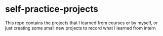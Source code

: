 # self-practice-projects
This repo contains the projects that I learned from courses or by myself, or just creating some small new projects to record what I learned from intern
